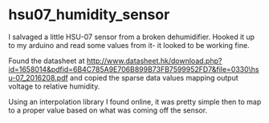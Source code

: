 # hsu07_humidity_sensor

I salvaged a little HSU-07 sensor from a broken dehumidifier.  Hooked it up to my arduino and read some values from it- it looked to be working fine.

Found the datasheet at http://www.datasheet.hk/download.php?id=1658014&pdfid=6B4C785A9E706B899B73FB7599952FD7&file=0330\hsu-07_2016208.pdf and copied the sparse data values mapping output voltage to relative humidity.

Using an interpolation library I found online, it was pretty simple then to map to a proper value based on what was coming off the sensor.

